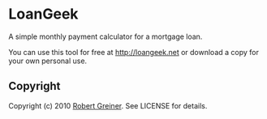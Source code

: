 LoanGeek
===========

A simple monthly payment calculator for a mortgage loan.

You can use this tool for free at <a href="http://loangeek.net">http://loangeek.net</a> or download a copy for your own personal use.

Copyright
---------

Copyright (c) 2010 <a href="http://creatingcode.com">Robert Greiner</a>. See LICENSE for details.
